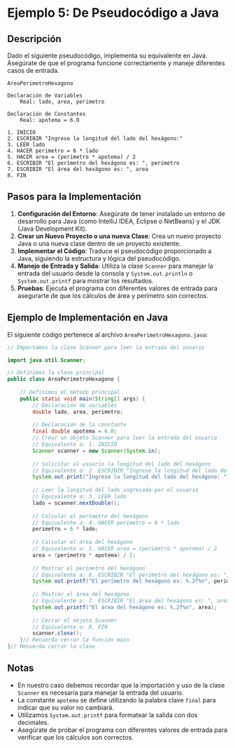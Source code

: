 # Ejemplo 5: De Pseudocódigo a Java

## Descripción

Dado el siguiente pseudocódigo, implementa su equivalente en Java. Asegúrate de que el programa funcione correctamente y
maneje diferentes casos de entrada.

```
AreaPerimetroHexagono

Declaración de Variables
    Real: lado, area, perimetro

Declaración de Constantes
    Real: apotema = 6.0

1. INICIO
2. ESCRIBIR "Ingrese la longitud del lado del hexágono:"
3. LEER lado
4. HACER perimetro = 6 * lado
5. HACER area = (perimetro * apotema) / 2
6. ESCRIBIR "El perímetro del hexágono es: ", perimetro
7. ESCRIBIR "El área del hexágono es: ", area   
8. FIN
```

## Pasos para la Implementación

1. **Configuración del Entorno**: Asegúrate de tener instalado un entorno de desarrollo para Java (como IntelliJ IDEA,
   Eclipse o NetBeans) y el JDK (Java Development Kit).
2. **Crear un Nuevo Proyecto o una nueva Clase**: Crea un nuevo proyecto Java o una nueva clase dentro de un proyecto
   existente.
3. **Implementar el Código**: Traduce el pseudocódigo proporcionado a Java, siguiendo la estructura y lógica del
   pseudocódigo.
4. **Manejo de Entrada y Salida**: Utiliza la clase `Scanner` para manejar la entrada del usuario desde la consola y
   `System.out.println` o `System.out.printf` para mostrar los resultados.
5. **Pruebas**: Ejecuta el programa con diferentes valores de entrada para asegurarte de que los cálculos de área y
   perímetro son correctos.

## Ejemplo de Implementación en Java

El siguiente código pertenece al archivo `AreaPerimetroHexagono.java`:

```java
// Importamos la clase Scanner para leer la entrada del usuario

import java.util.Scanner;

// Definimos la clase principal
public class AreaPerimetroHexagono {
    
    // Definimos el método principal
    public static void main(String[] args) {
        // Declaración de variables
        double lado, area, perimetro;
        
        // Declaración de la constante
        final double apotema = 6.0;
        // Crear un objeto Scanner para leer la entrada del usuario
        // Equivalente a: 1. INICIO
        Scanner scanner = new Scanner(System.in);
        
        // Solicitar al usuario la longitud del lado del hexágono
        // Equivalente a: 2. ESCRIBIR "Ingrese la longitud del lado del hexágono:"
        System.out.print("Ingrese la longitud del lado del hexágono: ");
        
        // Leer la longitud del lado ingresada por el usuario
        // Equivalente a: 3. LEER lado
        lado = scanner.nextDouble();
        
        // Calcular el perímetro del hexágono
        // Equivalente a: 4. HACER perimetro = 6 * lado
        perimetro = 6 * lado;
        
        // Calcular el área del hexágono
        // Equivalente a: 5. HACER area = (perimetro * apotema) / 2
        area = (perimetro * apotema) / 2;
        
        // Mostrar el perímetro del hexágono
        // Equivalente a: 6. ESCRIBIR "El perímetro del hexágono es: ", perimetro
        System.out.printf("El perímetro del hexágono es: %.2f%n", perimetro);
        
        // Mostrar el área del hexágono
        // Equivalente a: 7. ESCRIBIR "El área del hexágono es: ", area
        System.out.printf("El área del hexágono es: %.2f%n", area);
        
        // Cerrar el objeto Scanner
        // Equivalente a: 8. FIN
        scanner.close();
    }// Recuerda cerrar la función main
}// Recuerda cerrar la clase
```

## Notas

- En nuestro caso debemos recordar que la importación y uso de la clase `Scanner` es necesaria para manejar la entrada
  del usuario.
- La constante `apotema` se define utilizando la palabra clave `final` para indicar que su valor no cambiará.
- Utilizamos `System.out.printf` para formatear la salida con dos decimales.
- Asegúrate de probar el programa con diferentes valores de entrada para verificar que los cálculos son correctos.